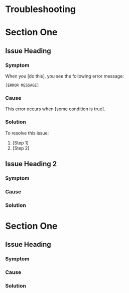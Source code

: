 # Troubleshooting

<!-- This template is used for troubleshooting topics. Troubleshooting topics
provide users with workarounds and extra details about common challenges.
Troubleshooting topics often include specific error messages.

For an example of a troubleshooting topic, see https://docs.replicated.com/enterprise/snapshots-troubleshooting-backup-restore -->

# Section One <!-- Example: "Service X is Crashing"-->

<!-- Use sections if there are multiple "themes" of issues.
For example, there might be several common errors that occur
when configuring an certain feature-->

## Issue Heading <!-- Example: "Invalid Credentials"-->

<!-- Use headings to group the Symptom, Cause, and Solution for
each common error. -->

### Symptom

<!-- The specific error that the user sees when they run into this issue.-->

When you [do this], you see the following error message:

```
[ERROR MESSAGE]
```

### Cause

<!-- Background info about why the error occurs.-->

This error occurs when [some condition is true].

### Solution

<!-- Steps to resolve the issue.-->

<!-- Example:

To resolve this issue, upgrade to a later version:

```
UPGRADE COMMAND
```
-->

To resolve this issue:
1. [Step 1]
2. [Step 2]

## Issue Heading 2

### Symptom

<!-- The specific error that the user sees when they run into this issue.-->

### Cause

<!-- Background info about why the error occurs.-->

### Solution

<!-- Steps to resolve the issue.-->

# Section One

## Issue Heading

### Symptom

<!-- The specific error that the user sees when they run into this issue.-->

### Cause

<!-- Background info about why the error occurs.-->

### Solution

<!-- Steps to resolve the issue.-->
